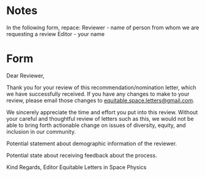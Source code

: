 # Notes

In the following form, repace:
Reviewer - name of person from whom we are requesting a review
Editor - your name

# Form

Dear Reviewer,

Thank you for your review of this recommendation/nomination letter, which we have successfully received. If you have any changes to make to your review, please email those changes to equitable.space.letters@gmail.com.

We sincerely appreciate the time and effort you put into this review. Without your careful and thoughtful review of letters such as this, we would not be able to bring forth actionable change on issues of diversity, equity, and inclusion in our community.

Potential statement about demographic information of the reviewer.

Potential state about receiving feedback about the process.

Kind Regards,
Editor
Equitable Letters in Space Physics
